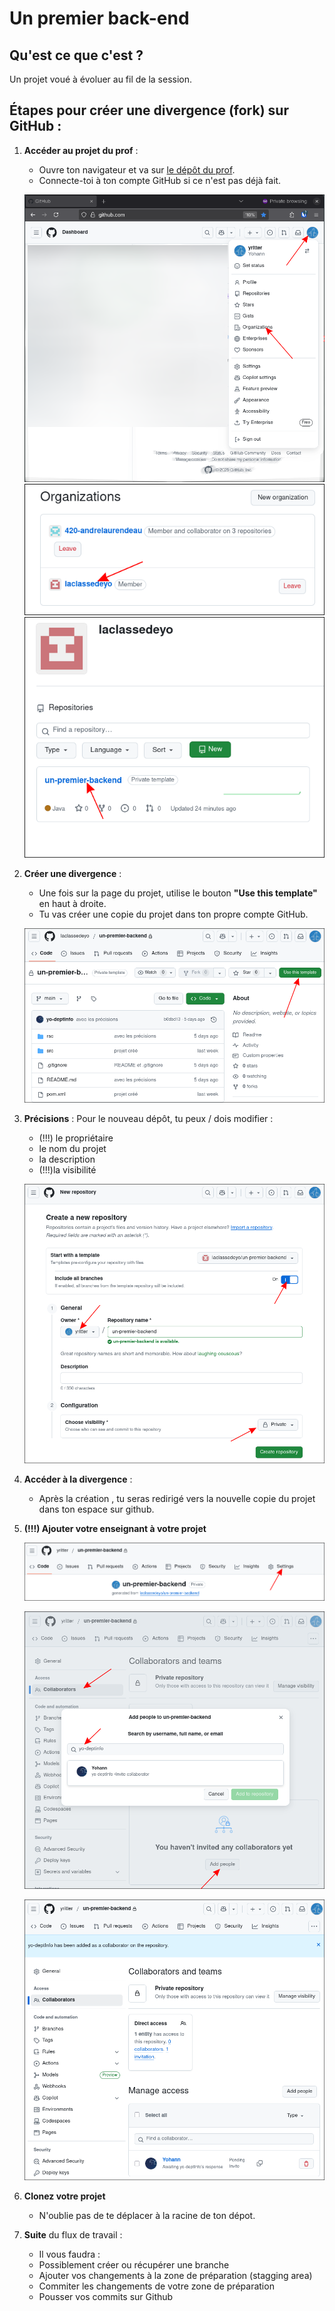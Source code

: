 # Un premier back-end

## Qu'est ce que c'est ?

Un projet voué à évoluer au fil de la session.

## Étapes pour créer une divergence (fork) sur GitHub :

1. **Accéder au projet du prof** :
   - Ouvre ton navigateur et va sur [le dépôt du prof](https://github.com/laclassedeyo/un-premier-backend/).
   - Connecte-toi à ton compte GitHub si ce n'est pas déjà fait.

   ![Le projet se trouve dans laclassedeyo](./rsc/cherche_organisation.png)
   ![Le projet se trouve dans laclassedeyo](./rsc/organisations.png)
   ![Le projet se trouve dans laclassedeyo](./rsc/laclassedeyo.png)


2. **Créer une divergence** :
   - Une fois sur la page du projet, utilise le bouton **"Use this template"** en haut à droite.
   - Tu vas créer une copie du projet dans ton propre compte GitHub.
      
   ![utilise le bouton "Use this template"](./rsc/usethistemplate.png)

3. **Précisions** :
   Pour le nouveau dépôt, tu peux / dois modifier :
   - (!!!) le propriétaire
   - le nom du projet
   - la description
   - (!!!)la visibilité
   
   ![Précisions pour le nouveau dépôt](./rsc/createnewrepo.png)


4. **Accéder à la divergence** :
   - Après la création , tu seras redirigé vers la nouvelle copie du projet dans ton espace sur github.
   
5. **(!!!) Ajouter votre enseignant à votre projet**
   
      ![Ajouter de collaborateur](./rsc/settings.png)

      ![Ajouter votre enseignant](./rsc/recherche_collab.png)
      
      ![Confirmation](./rsc/confirm_collab.png)
      
6. **Clonez votre projet**
   - N'oublie pas de te déplacer à la racine de ton dépot.

7. **Suite** du flux de travail :
   - Il vous faudra : 
   - Possiblement créer ou récupérer une branche
   - Ajouter vos changements à la zone de préparation (stagging area)
   - Commiter les changements de votre zone de préparation
   - Pousser vos commits sur Github
